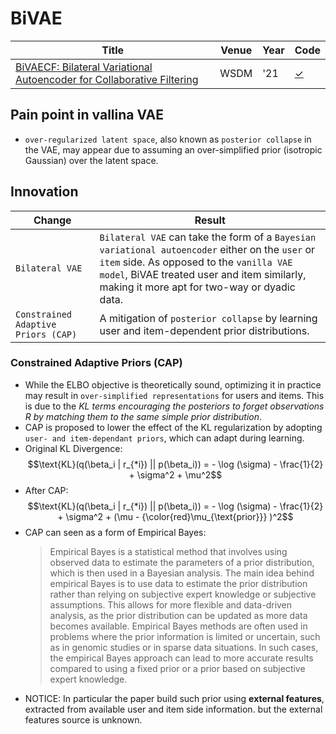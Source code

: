 # BiVAE
| Title | Venue | Year | Code |
|-|-|-|-|
| [BiVAECF: Bilateral Variational Autoencoder for Collaborative Filtering](https://dl.acm.org/doi/abs/10.1145/3437963.3441759?casa_token=kx0j7ylafLoAAAAA:SMKCK053ya5QKekElJG3ScXWbJqjMp_VH0twFbLEmIOaHJiKBUHmrLJdmpqHNUQlIM6Awl84dYtXE7I) | WSDM | '21 | [✓](https://github.com/PreferredAI/cornac/tree/master/cornac/models/bivaecf) |

## Pain point in vallina VAE
- `over-regularized latent space`, also known as `posterior collapse` in the VAE, may appear due to assuming an over-simplified prior (isotropic Gaussian) over the latent space.

## Innovation
| Change | Result |
|-|-|
| `Bilateral VAE` | `Bilateral VAE` can take the form of a `Bayesian variational autoencoder` either on the `user` or `item` side. As opposed to the `vanilla VAE model`, BiVAE treated user and item similarly, making it more apt for two-way or dyadic data. |
| `Constrained Adaptive Priors (CAP)` | A mitigation of `posterior collapse` by learning user and item-dependent prior distributions. |

### Constrained Adaptive Priors (CAP)
- While the ELBO objective is theoretically sound, optimizing it in practice may result in `over-simplified representations` for users and items. This is due to the *KL terms encouraging the posteriors to
forget observations $R$ by matching them to the same simple prior distribution*.
- CAP is proposed to lower the effect of the KL regularization by adopting `user- and item-dependant priors`, which can adapt during learning. 
- Original KL Divergence:
    $$\text{KL}(q(\beta_i | r_{*i}) || p(\beta_i)) = - \log (\sigma) - \frac{1}{2} + \sigma^2 + \mu^2$$
- After CAP:
    $$\text{KL}(q(\beta_i | r_{*i}) || p(\beta_i)) = - \log (\sigma) - \frac{1}{2} + \sigma^2 + (\mu - {\color{red}\mu_{\text{prior}}} )^2$$
- CAP can seen as a form of Empirical Bayes:
    >Empirical Bayes is a statistical method that involves using observed data to estimate the parameters of a prior distribution, which is then used in a Bayesian analysis. The main idea behind empirical Bayes is to use data to estimate the prior distribution rather than relying on subjective expert knowledge or subjective assumptions. This allows for more flexible and data-driven analysis, as the prior distribution can be updated as more data becomes available. Empirical Bayes methods are often used in problems where the prior information is limited or uncertain, such as in genomic studies or in sparse data situations. In such cases, the empirical Bayes approach can lead to more accurate results compared to using a fixed prior or a prior based on subjective expert knowledge.
- NOTICE: In particular the paper build such prior using **external features**, extracted from available user and item side information. but the external features source is unknown.

